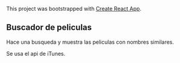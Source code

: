 This project was bootstrapped with [Create React App](https://github.com/facebook/create-react-app).

## Buscador de peliculas

Hace una busqueda y muestra las peliculas con nombres similares. 

Se usa el api de iTunes.